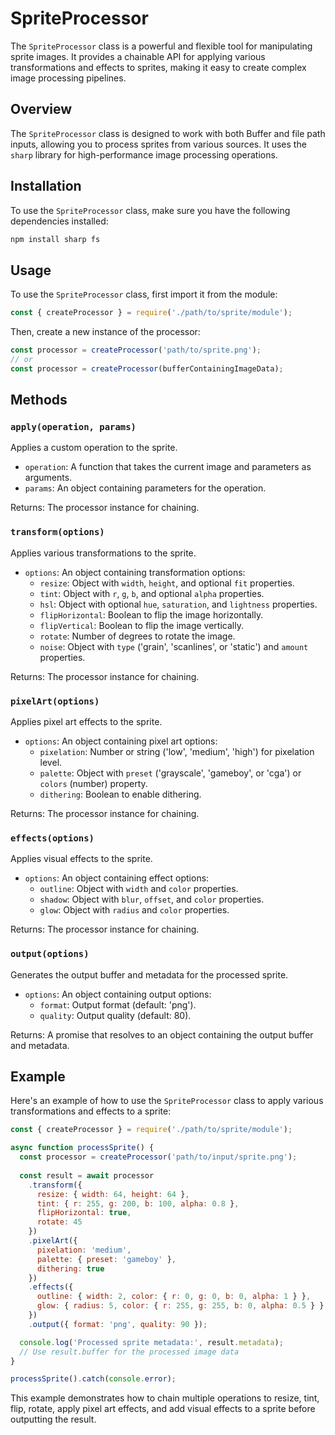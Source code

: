 # SpriteProcessor

The `SpriteProcessor` class is a powerful and flexible tool for manipulating sprite images. It provides a chainable API for applying various transformations and effects to sprites, making it easy to create complex image processing pipelines.

## Overview

The `SpriteProcessor` class is designed to work with both Buffer and file path inputs, allowing you to process sprites from various sources. It uses the `sharp` library for high-performance image processing operations.

## Installation

To use the `SpriteProcessor` class, make sure you have the following dependencies installed:

```bash
npm install sharp fs
```

## Usage

To use the `SpriteProcessor` class, first import it from the module:

```javascript
const { createProcessor } = require('./path/to/sprite/module');
```

Then, create a new instance of the processor:

```javascript
const processor = createProcessor('path/to/sprite.png');
// or
const processor = createProcessor(bufferContainingImageData);
```

## Methods

### `apply(operation, params)`

Applies a custom operation to the sprite.

- `operation`: A function that takes the current image and parameters as arguments.
- `params`: An object containing parameters for the operation.

Returns: The processor instance for chaining.

### `transform(options)`

Applies various transformations to the sprite.

- `options`: An object containing transformation options:
  - `resize`: Object with `width`, `height`, and optional `fit` properties.
  - `tint`: Object with `r`, `g`, `b`, and optional `alpha` properties.
  - `hsl`: Object with optional `hue`, `saturation`, and `lightness` properties.
  - `flipHorizontal`: Boolean to flip the image horizontally.
  - `flipVertical`: Boolean to flip the image vertically.
  - `rotate`: Number of degrees to rotate the image.
  - `noise`: Object with `type` ('grain', 'scanlines', or 'static') and `amount` properties.

Returns: The processor instance for chaining.

### `pixelArt(options)`

Applies pixel art effects to the sprite.

- `options`: An object containing pixel art options:
  - `pixelation`: Number or string ('low', 'medium', 'high') for pixelation level.
  - `palette`: Object with `preset` ('grayscale', 'gameboy', or 'cga') or `colors` (number) property.
  - `dithering`: Boolean to enable dithering.

Returns: The processor instance for chaining.

### `effects(options)`

Applies visual effects to the sprite.

- `options`: An object containing effect options:
  - `outline`: Object with `width` and `color` properties.
  - `shadow`: Object with `blur`, `offset`, and `color` properties.
  - `glow`: Object with `radius` and `color` properties.

Returns: The processor instance for chaining.

### `output(options)`

Generates the output buffer and metadata for the processed sprite.

- `options`: An object containing output options:
  - `format`: Output format (default: 'png').
  - `quality`: Output quality (default: 80).

Returns: A promise that resolves to an object containing the output buffer and metadata.

## Example

Here's an example of how to use the `SpriteProcessor` class to apply various transformations and effects to a sprite:

```javascript
const { createProcessor } = require('./path/to/sprite/module');

async function processSprite() {
  const processor = createProcessor('path/to/input/sprite.png');
  
  const result = await processor
    .transform({
      resize: { width: 64, height: 64 },
      tint: { r: 255, g: 200, b: 100, alpha: 0.8 },
      flipHorizontal: true,
      rotate: 45
    })
    .pixelArt({
      pixelation: 'medium',
      palette: { preset: 'gameboy' },
      dithering: true
    })
    .effects({
      outline: { width: 2, color: { r: 0, g: 0, b: 0, alpha: 1 } },
      glow: { radius: 5, color: { r: 255, g: 255, b: 0, alpha: 0.5 } }
    })
    .output({ format: 'png', quality: 90 });

  console.log('Processed sprite metadata:', result.metadata);
  // Use result.buffer for the processed image data
}

processSprite().catch(console.error);
```

This example demonstrates how to chain multiple operations to resize, tint, flip, rotate, apply pixel art effects, and add visual effects to a sprite before outputting the result.